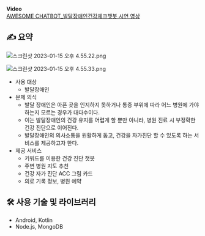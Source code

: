 **Video**
<br>
[AWESOME CHATBOT_발달장애인건강체크챗봇 시연 영상](https://www.youtube.com/watch?v=DzxUDhtKZTM)

## ✍️ 요약
![스크린샷 2023-01-15 오후 4.55.22.png](https://s3-us-west-2.amazonaws.com/secure.notion-static.com/4b96efaa-8559-47f9-83f3-1914c43dafac/%E1%84%89%E1%85%B3%E1%84%8F%E1%85%B3%E1%84%85%E1%85%B5%E1%86%AB%E1%84%89%E1%85%A3%E1%86%BA_2023-01-15_%E1%84%8B%E1%85%A9%E1%84%92%E1%85%AE_4.55.22.png)

![스크린샷 2023-01-15 오후 4.55.33.png](https://s3-us-west-2.amazonaws.com/secure.notion-static.com/aecd9138-9677-411b-ba22-d63674133247/%E1%84%89%E1%85%B3%E1%84%8F%E1%85%B3%E1%84%85%E1%85%B5%E1%86%AB%E1%84%89%E1%85%A3%E1%86%BA_2023-01-15_%E1%84%8B%E1%85%A9%E1%84%92%E1%85%AE_4.55.33.png)

- 사용 대상
    - 발달장애인
- 문제 의식
    - 발달 장애인은 아픈 곳을 인지하지 못하거나 통증 부위에 따라 어느 병원에 가야 하는지 모르는 경우가 대다수이다.
    - 이는 발달장애인의 건강 유지를 어렵게 할 뿐만 아니라, 병원 진료 시 부정확한 건강 진단으로 이어진다.
    - 발달장애인의 의사소통을 원활하게 돕고, 건강을 자가진단 할 수 있도록 하는 서비스를 제공하고자 한다.
- 제공 서비스
    - 키워드를 이용한 건강 진단 챗봇
    - 주변 병원 지도 추천
    - 건강 자가 진단 ACC 그림 카드
    - 의료 기록 정보, 병원 예약

## 🛠 사용 기술 및 라이브러리
- Android, Kotlin
- Node.js, MongoDB
